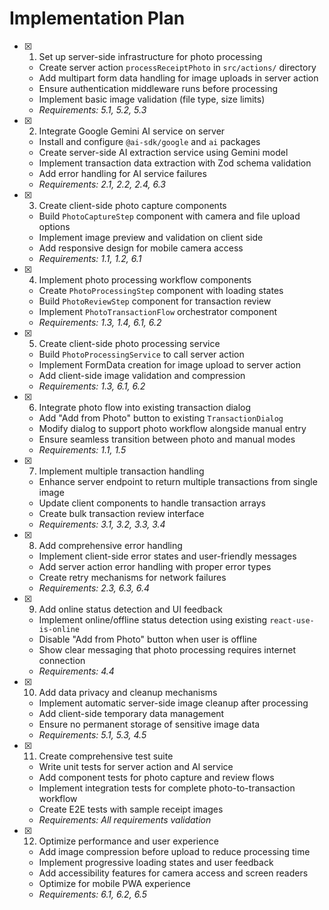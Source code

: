 # Implementation Plan

- [x] 1. Set up server-side infrastructure for photo processing
  - Create server action `processReceiptPhoto` in `src/actions/` directory
  - Add multipart form data handling for image uploads in server action
  - Ensure authentication middleware runs before processing
  - Implement basic image validation (file type, size limits)
  - _Requirements: 5.1, 5.2, 5.3_

- [x] 2. Integrate Google Gemini AI service on server
  - Install and configure `@ai-sdk/google` and `ai` packages
  - Create server-side AI extraction service using Gemini model
  - Implement transaction data extraction with Zod schema validation
  - Add error handling for AI service failures
  - _Requirements: 2.1, 2.2, 2.4, 6.3_

- [x] 3. Create client-side photo capture components
  - Build `PhotoCaptureStep` component with camera and file upload options
  - Implement image preview and validation on client side
  - Add responsive design for mobile camera access
  - _Requirements: 1.1, 1.2, 6.1_

- [x] 4. Implement photo processing workflow components
  - Create `PhotoProcessingStep` component with loading states
  - Build `PhotoReviewStep` component for transaction review
  - Implement `PhotoTransactionFlow` orchestrator component
  - _Requirements: 1.3, 1.4, 6.1, 6.2_

- [x] 5. Create client-side photo processing service
  - Build `PhotoProcessingService` to call server action
  - Implement FormData creation for image upload to server action
  - Add client-side image validation and compression
  - _Requirements: 1.3, 6.1, 6.2_

- [x] 6. Integrate photo flow into existing transaction dialog
  - Add "Add from Photo" button to existing `TransactionDialog`
  - Modify dialog to support photo workflow alongside manual entry
  - Ensure seamless transition between photo and manual modes
  - _Requirements: 1.1, 1.5_

- [x] 7. Implement multiple transaction handling
  - Enhance server endpoint to return multiple transactions from single image
  - Update client components to handle transaction arrays
  - Create bulk transaction review interface
  - _Requirements: 3.1, 3.2, 3.3, 3.4_

- [x] 8. Add comprehensive error handling
  - Implement client-side error states and user-friendly messages
  - Add server action error handling with proper error types
  - Create retry mechanisms for network failures
  - _Requirements: 2.3, 6.3, 6.4_

- [x] 9. Add online status detection and UI feedback
  - Implement online/offline status detection using existing `react-use-is-online`
  - Disable "Add from Photo" button when user is offline
  - Show clear messaging that photo processing requires internet connection
  - _Requirements: 4.4_

- [x] 10. Add data privacy and cleanup mechanisms
  - Implement automatic server-side image cleanup after processing
  - Add client-side temporary data management
  - Ensure no permanent storage of sensitive image data
  - _Requirements: 5.1, 5.3, 4.5_

- [x] 11. Create comprehensive test suite
  - Write unit tests for server action and AI service
  - Add component tests for photo capture and review flows
  - Implement integration tests for complete photo-to-transaction workflow
  - Create E2E tests with sample receipt images
  - _Requirements: All requirements validation_

- [x] 12. Optimize performance and user experience
  - Add image compression before upload to reduce processing time
  - Implement progressive loading states and user feedback
  - Add accessibility features for camera access and screen readers
  - Optimize for mobile PWA experience
  - _Requirements: 6.1, 6.2, 6.5_